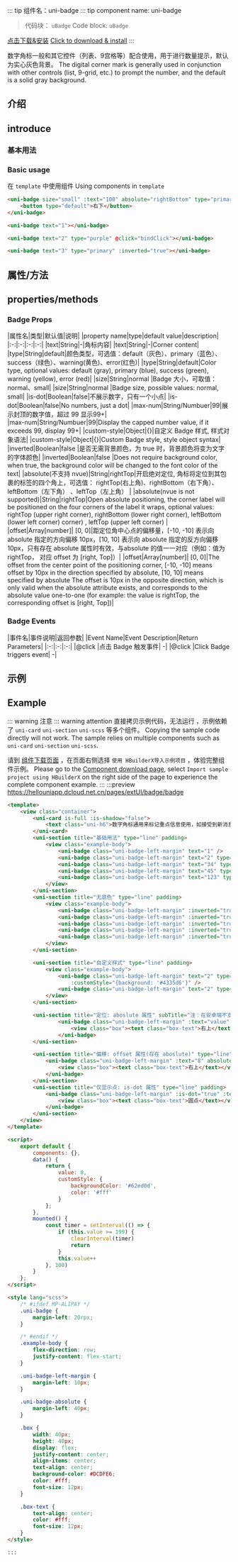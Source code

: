 
::: tip 组件名：uni-badge
::: tip component name: uni-badge
> 代码块： `uBadge`
> Code block: `uBadge`

[点击下载&安装](https://ext.dcloud.net.cn/plugin?name=uni-badge)
[Click to download & install](https://ext.dcloud.net.cn/plugin?name=uni-badge)
:::

数字角标一般和其它控件（列表、9宫格等）配合使用，用于进行数量提示，默认为实心灰色背景。
The digital corner mark is generally used in conjunction with other controls (list, 9-grid, etc.) to prompt the number, and the default is a solid gray background.

## 介绍
## introduce

### 基本用法
### Basic usage

在 ``template`` 中使用组件
Using components in ``template``

```html
<uni-badge size="small" :text="100" absolute="rightBottom" type="primary">
	<button type="default">右下</button>
</uni-badge>

<uni-badge text="1"></uni-badge>

<uni-badge text="2" type="purple" @click="bindClick"></uni-badge>

<uni-badge text="3" type="primary" :inverted="true"></uni-badge>

```

## 属性/方法
## properties/methods

### Badge Props

|属性名|类型|默认值|说明|
|property name|type|default value|description|
|:-:|:-:|:-:|:-:|
|text|String|-|角标内容|
|text|String|-|Corner content|
|type|String|default|颜色类型，可选值：default（灰色）、primary（蓝色）、success（绿色）、warning(黄色)、error(红色)|
|type|String|default|Color type, optional values: default (gray), primary (blue), success (green), warning (yellow), error (red)|
|size|String|normal	|Badge 大小，可取值：normal、small|
|size|String|normal |Badge size, possible values: normal, small|
|is-dot|Boolean|false|不展示数字，只有一个小点|
|is-dot|Boolean|false|No numbers, just a dot|
|max-num|String/Numbuer|99|展示封顶的数字值，超过 99 显示99+|		
|max-num|String/Numbuer|99|Display the capped number value, if it exceeds 99, display 99+|
|custom-style|Object|{}|自定义 Badge 样式, 样式对象语法|
|custom-style|Object|{}|Custom Badge style, style object syntax|
|inverted|Boolean|false	|是否无需背景颜色，为 true 时，背景颜色将变为文字的字体颜色|
|inverted|Boolean|false |Does not require background color, when true, the background color will be changed to the font color of the text|
|absolute(不支持 nvue)|String|rightTop|开启绝对定位, 角标将定位到其包裹的标签的四个角上，可选值： rightTop(右上角)、rightBottom（右下角）、leftBottom（左下角）	、leftTop（左上角）	|
|absolute(nvue is not supported)|String|rightTop|Open absolute positioning, the corner label will be positioned on the four corners of the label it wraps, optional values: rightTop (upper right corner), rightBottom (lower right corner), leftBottom (lower left corner) corner) , leftTop (upper left corner) |
|offset|Array[number]|	[0, 0]|距定位角中心点的偏移量，[-10, -10] 表示向 absolute 指定的方向偏移 10px，[10, 10] 表示向 absolute 指定的反方向偏移 10px，只有存在 absolute 属性时有效，与absolute 的值一一对应（例如：值为rightTop， 对应 offset 为 [right, Top]）|
|offset|Array[number]| [0, 0]|The offset from the center point of the positioning corner, [-10, -10] means offset by 10px in the direction specified by absolute, [10, 10] means specified by absolute The offset is 10px in the opposite direction, which is only valid when the absolute attribute exists, and corresponds to the absolute value one-to-one (for example: the value is rightTop, the corresponding offset is [right, Top])|

### Badge Events

|事件名|事件说明|返回参数|
|Event Name|Event Description|Return Parameters|
|:-:|:-:|:-:|
|@click	|点击 Badge 触发事件| -|
|@click |Click Badge triggers event| -|



## 示例
## Example
::: warning 注意
::: warning attention
直接拷贝示例代码，无法运行 ，示例依赖了 `uni-card` `uni-section` `uni-scss` 等多个组件。
Copying the sample code directly will not work. The sample relies on multiple components such as `uni-card` `uni-section` `uni-scss`.

请到 [组件下载页面](https://ext.dcloud.net.cn/plugin?name=uni-badge) ，在页面右侧选择 `使用 HBuilderX导入示例项目` ，体验完整组件示例。
Please go to the [Component download page](https://ext.dcloud.net.cn/plugin?name=uni-badge), select `Import sample project using HBuilderX` on the right side of the page to experience the complete component example.
:::
:::preview https://hellouniapp.dcloud.net.cn/pages/extUI/badge/badge

```html
<template>
	<view class="container">
		<uni-card is-full :is-shadow="false">
			<text class="uni-h6">数字角标通用来标记重点信息使用，如接受到新消息、有未读消息等</text>
		</uni-card>
		<uni-section title="基础用法" type="line" padding>
			<view class="example-body">
				<uni-badge class="uni-badge-left-margin" text="1" />
				<uni-badge class="uni-badge-left-margin" text="2" type="primary" />
				<uni-badge class="uni-badge-left-margin" text="34" type="success" />
				<uni-badge class="uni-badge-left-margin" text="45" type="warning" />
				<uni-badge class="uni-badge-left-margin" text="123" type="info" />
			</view>
		</uni-section>
		<uni-section title="无底色" type="line" padding>
			<view class="example-body">
				<uni-badge class="uni-badge-left-margin" :inverted="true" text="1" />
				<uni-badge class="uni-badge-left-margin" :inverted="true" text="2" type="primary" />
				<uni-badge class="uni-badge-left-margin" :inverted="true" text="34" type="success" />
				<uni-badge class="uni-badge-left-margin" :inverted="true" text="45" type="warning" />
				<uni-badge class="uni-badge-left-margin" :inverted="true" text="123" type="info" />
			</view>
		</uni-section>

		<uni-section title="自定义样式" type="line" padding>
			<view class="example-body">
				<uni-badge class="uni-badge-left-margin" text="2" type="primary"
					:customStyle="{background: '#4335d6'}" />
				<uni-badge class="uni-badge-left-margin" text="2" type="primary" :customStyle="customStyle" />
			</view>
		</uni-section>

		<uni-section title="定位: aboslute 属性" subTitle="注：在安卓端不支持 nvue" type="line" padding>
				<uni-badge class="uni-badge-left-margin" :text="value" absolute="rightTop" size="small">
					<view class="box"><text class="box-text">右上</text></view>
				</uni-badge>
		</uni-section>

		<uni-section title="偏移: offset 属性(存在 aboslute)" type="line" padding>
			<uni-badge class="uni-badge-left-margin" :text="8" absolute="rightTop" :offset="[-3, -3]" size="small">
				<view class="box"><text class="box-text">右上</text></view>
			</uni-badge>
		</uni-section>
		<uni-section title="仅显示点: is-dot 属性" type="line" padding>
			<uni-badge class="uni-badge-left-margin" :is-dot="true" :text="value" absolute="rightTop" size="small">
				<view class="box"><text class="box-text">圆点</text></view>
			</uni-badge>
		</uni-section>
	</view>
</template>

<script>
	export default {
		components: {},
		data() {
			return {
				value: 0,
				customStyle: {
					backgroundColor: '#62ed0d',
					color: '#fff'
				}
			};
		},
		mounted() {
			const timer = setInterval(() => {
				if (this.value >= 199) {
					clearInterval(timer)
					return
				}
				this.value++
			}, 100)
		}
	};
</script>

<style lang="scss">
	/* #ifdef MP-ALIPAY */
	.uni-badge {
		margin-left: 20rpx;
	}

	/* #endif */
	.example-body {
		flex-direction: row;
		justify-content: flex-start;
	}

	.uni-badge-left-margin {
		margin-left: 10px;
	}

	.uni-badge-absolute {
		margin-left: 40px;
	}

	.box {
		width: 40px;
		height: 40px;
		display: flex;
		justify-content: center;
		align-items: center;
		text-align: center;
		background-color: #DCDFE6;
		color: #fff;
		font-size: 12px;
	}

	.box-text {
		text-align: center;
		color: #fff;
		font-size: 12px;
	}
</style>

:::

